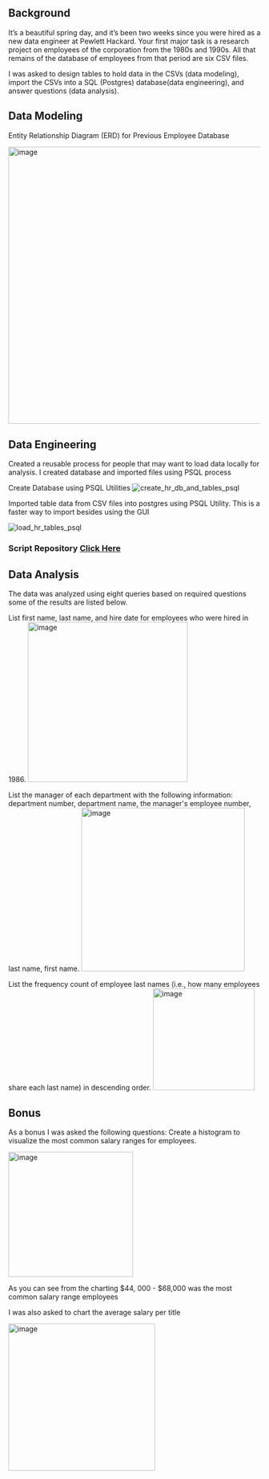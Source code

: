 ## Background

It’s a beautiful spring day, and it’s been two weeks since you were hired as a new data engineer at Pewlett Hackard. Your first major task is a research project on employees of the corporation from the 1980s and 1990s. All that remains of the database of employees from that period are six CSV files.

I was asked to design tables to hold data in the CSVs (data modeling), import the CSVs into a SQL (Postgres) database(data engineering), and answer questions (data analysis).

## Data Modeling
Entity Relationship Diagram (ERD) for Previous Employee Database

<img width="552" alt="image" src="https://user-images.githubusercontent.com/75756974/184807744-a5b419d8-8a6c-4d67-82b3-4ef2e653aa30.png">

## Data Engineering
Created a reusable process for people that may want to load data locally for analysis. I created database and imported files using PSQL process 

Create Database using PSQL Utilities
![create_hr_db_and_tables_psql](https://user-images.githubusercontent.com/75756974/184806066-d5180f55-d72c-403c-b7a6-97c9509add9e.gif)

Imported table data from CSV files into postgres using PSQL Utility.   This is a faster way to import besides using the GUI

![load_hr_tables_psql](https://user-images.githubusercontent.com/75756974/184806856-cf49f407-ad3b-40df-930d-d60c2db7fe2b.gif)

### Script Repository  [Click Here](https://github.com/vertta/sql-challenge/tree/main/EmployeeSQL)

## Data Analysis
The data was analyzed using eight queries based on required questions some of the results are listed below.

List first name, last name, and hire date for employees who were hired in 1986. 
<img width="319" alt="image" src="https://user-images.githubusercontent.com/75756974/185028472-b89d9cad-8aab-4505-86c6-a4ab841f7323.png">

List the manager of each department with the following information:  department number, department name, the manager's employee number, last name, first name.
<img width="326" alt="image" src="https://user-images.githubusercontent.com/75756974/185028309-43084d37-7657-4acf-977f-e8951f0fcb4c.png">

List the frequency count of employee last names (i.e., how many employees share each last name) in descending order.
<img width="203" alt="image" src="https://user-images.githubusercontent.com/75756974/185028698-825528cc-3534-412a-bca5-befb353d889b.png">

## Bonus
As a bonus I was asked the following questions: 
Create a histogram to visualize the most common salary ranges for employees.

<img width="249" alt="image" src="https://user-images.githubusercontent.com/75756974/185027590-3583d054-452b-4a9b-a206-3e694285c1ad.png">

As you can see from the charting $44, 000 - $68,000 was the most common salary range employees

I was also asked to chart the average salary per title 

<img width="293" alt="image" src="https://user-images.githubusercontent.com/75756974/185027713-74beb23b-9056-4a67-a869-dd3f418e235b.png">

